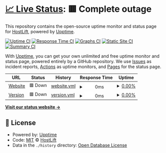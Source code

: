 # [📈 Live Status](https://status.hostlift.lol): <!--live status--> **🟥 Complete outage**

This repository contains the open-source uptime monitor and status page for [HostLift](https://hostlift.lol), powered by [Upptime](https://github.com/upptime/upptime).

[![Uptime CI](https://github.com/hostlift/statuspage/workflows/Uptime%20CI/badge.svg)](https://github.com/hostlift/statuspage/actions?query=workflow%3A%22Uptime+CI%22)
[![Response Time CI](https://github.com/hostlift/statuspage/workflows/Response%20Time%20CI/badge.svg)](https://github.com/hostlift/statuspage/actions?query=workflow%3A%22Response+Time+CI%22)
[![Graphs CI](https://github.com/hostlift/statuspage/workflows/Graphs%20CI/badge.svg)](https://github.com/hostlift/statuspage/actions?query=workflow%3A%22Graphs+CI%22)
[![Static Site CI](https://github.com/hostlift/statuspage/workflows/Static%20Site%20CI/badge.svg)](https://github.com/hostlift/statuspage/actions?query=workflow%3A%22Static+Site+CI%22)
[![Summary CI](https://github.com/hostlift/statuspage/workflows/Summary%20CI/badge.svg)](https://github.com/hostlift/statuspage/actions?query=workflow%3A%22Summary+CI%22)

With [Upptime](https://upptime.js.org), you can get your own unlimited and free uptime monitor and status page, powered entirely by a GitHub repository. We use [Issues](https://github.com/hostlift/statuspage/issues) as incident reports, [Actions](https://github.com/hostlift/statuspage/actions) as uptime monitors, and [Pages](https://status.hostlift.lol) for the status page.

<!--start: status pages-->
<!-- This summary is generated by Upptime (https://github.com/upptime/upptime) -->
<!-- Do not edit this manually, your changes will be overwritten -->
<!-- prettier-ignore -->
| URL | Status | History | Response Time | Uptime |
| --- | ------ | ------- | ------------- | ------ |
| <img alt="" src="https://icons.duckduckgo.com/ip3/hostlift.lol.ico" height="13"> [Website](https://hostlift.lol) | 🟥 Down | [website.yml](https://github.com/HostLift/statuspage/commits/HEAD/history/website.yml) | <details><summary><img alt="Response time graph" src="./graphs/website/response-time-week.png" height="20"> 0ms</summary><br><a href="https://status.hostlift.lol/history/website"><img alt="Response time 298" src="https://img.shields.io/endpoint?url=https%3A%2F%2Fraw.githubusercontent.com%2FHostLift%2Fstatuspage%2FHEAD%2Fapi%2Fwebsite%2Fresponse-time.json"></a><br><a href="https://status.hostlift.lol/history/website"><img alt="24-hour response time 0" src="https://img.shields.io/endpoint?url=https%3A%2F%2Fraw.githubusercontent.com%2FHostLift%2Fstatuspage%2FHEAD%2Fapi%2Fwebsite%2Fresponse-time-day.json"></a><br><a href="https://status.hostlift.lol/history/website"><img alt="7-day response time 0" src="https://img.shields.io/endpoint?url=https%3A%2F%2Fraw.githubusercontent.com%2FHostLift%2Fstatuspage%2FHEAD%2Fapi%2Fwebsite%2Fresponse-time-week.json"></a><br><a href="https://status.hostlift.lol/history/website"><img alt="30-day response time 0" src="https://img.shields.io/endpoint?url=https%3A%2F%2Fraw.githubusercontent.com%2FHostLift%2Fstatuspage%2FHEAD%2Fapi%2Fwebsite%2Fresponse-time-month.json"></a><br><a href="https://status.hostlift.lol/history/website"><img alt="1-year response time 245" src="https://img.shields.io/endpoint?url=https%3A%2F%2Fraw.githubusercontent.com%2FHostLift%2Fstatuspage%2FHEAD%2Fapi%2Fwebsite%2Fresponse-time-year.json"></a></details> | <details><summary><a href="https://status.hostlift.lol/history/website">0.00%</a></summary><a href="https://status.hostlift.lol/history/website"><img alt="All-time uptime 22.78%" src="https://img.shields.io/endpoint?url=https%3A%2F%2Fraw.githubusercontent.com%2FHostLift%2Fstatuspage%2FHEAD%2Fapi%2Fwebsite%2Fuptime.json"></a><br><a href="https://status.hostlift.lol/history/website"><img alt="24-hour uptime 0.00%" src="https://img.shields.io/endpoint?url=https%3A%2F%2Fraw.githubusercontent.com%2FHostLift%2Fstatuspage%2FHEAD%2Fapi%2Fwebsite%2Fuptime-day.json"></a><br><a href="https://status.hostlift.lol/history/website"><img alt="7-day uptime 0.00%" src="https://img.shields.io/endpoint?url=https%3A%2F%2Fraw.githubusercontent.com%2FHostLift%2Fstatuspage%2FHEAD%2Fapi%2Fwebsite%2Fuptime-week.json"></a><br><a href="https://status.hostlift.lol/history/website"><img alt="30-day uptime 1.38%" src="https://img.shields.io/endpoint?url=https%3A%2F%2Fraw.githubusercontent.com%2FHostLift%2Fstatuspage%2FHEAD%2Fapi%2Fwebsite%2Fuptime-month.json"></a><br><a href="https://status.hostlift.lol/history/website"><img alt="1-year uptime 11.16%" src="https://img.shields.io/endpoint?url=https%3A%2F%2Fraw.githubusercontent.com%2FHostLift%2Fstatuspage%2FHEAD%2Fapi%2Fwebsite%2Fuptime-year.json"></a></details>
| <img alt="" src="https://icons.duckduckgo.com/ip3/version.hostlift.lol.ico" height="13"> [Version](https://version.hostlift.lol) | 🟥 Down | [version.yml](https://github.com/HostLift/statuspage/commits/HEAD/history/version.yml) | <details><summary><img alt="Response time graph" src="./graphs/version/response-time-week.png" height="20"> 0ms</summary><br><a href="https://status.hostlift.lol/history/version"><img alt="Response time 207" src="https://img.shields.io/endpoint?url=https%3A%2F%2Fraw.githubusercontent.com%2FHostLift%2Fstatuspage%2FHEAD%2Fapi%2Fversion%2Fresponse-time.json"></a><br><a href="https://status.hostlift.lol/history/version"><img alt="24-hour response time 0" src="https://img.shields.io/endpoint?url=https%3A%2F%2Fraw.githubusercontent.com%2FHostLift%2Fstatuspage%2FHEAD%2Fapi%2Fversion%2Fresponse-time-day.json"></a><br><a href="https://status.hostlift.lol/history/version"><img alt="7-day response time 0" src="https://img.shields.io/endpoint?url=https%3A%2F%2Fraw.githubusercontent.com%2FHostLift%2Fstatuspage%2FHEAD%2Fapi%2Fversion%2Fresponse-time-week.json"></a><br><a href="https://status.hostlift.lol/history/version"><img alt="30-day response time 0" src="https://img.shields.io/endpoint?url=https%3A%2F%2Fraw.githubusercontent.com%2FHostLift%2Fstatuspage%2FHEAD%2Fapi%2Fversion%2Fresponse-time-month.json"></a><br><a href="https://status.hostlift.lol/history/version"><img alt="1-year response time 213" src="https://img.shields.io/endpoint?url=https%3A%2F%2Fraw.githubusercontent.com%2FHostLift%2Fstatuspage%2FHEAD%2Fapi%2Fversion%2Fresponse-time-year.json"></a></details> | <details><summary><a href="https://status.hostlift.lol/history/version">0.00%</a></summary><a href="https://status.hostlift.lol/history/version"><img alt="All-time uptime 76.42%" src="https://img.shields.io/endpoint?url=https%3A%2F%2Fraw.githubusercontent.com%2FHostLift%2Fstatuspage%2FHEAD%2Fapi%2Fversion%2Fuptime.json"></a><br><a href="https://status.hostlift.lol/history/version"><img alt="24-hour uptime 0.00%" src="https://img.shields.io/endpoint?url=https%3A%2F%2Fraw.githubusercontent.com%2FHostLift%2Fstatuspage%2FHEAD%2Fapi%2Fversion%2Fuptime-day.json"></a><br><a href="https://status.hostlift.lol/history/version"><img alt="7-day uptime 0.00%" src="https://img.shields.io/endpoint?url=https%3A%2F%2Fraw.githubusercontent.com%2FHostLift%2Fstatuspage%2FHEAD%2Fapi%2Fversion%2Fuptime-week.json"></a><br><a href="https://status.hostlift.lol/history/version"><img alt="30-day uptime 1.38%" src="https://img.shields.io/endpoint?url=https%3A%2F%2Fraw.githubusercontent.com%2FHostLift%2Fstatuspage%2FHEAD%2Fapi%2Fversion%2Fuptime-month.json"></a><br><a href="https://status.hostlift.lol/history/version"><img alt="1-year uptime 65.89%" src="https://img.shields.io/endpoint?url=https%3A%2F%2Fraw.githubusercontent.com%2FHostLift%2Fstatuspage%2FHEAD%2Fapi%2Fversion%2Fuptime-year.json"></a></details>

<!--end: status pages-->

[**Visit our status website →**](https://status.hostlift.lol)

## 📄 License

- Powered by: [Upptime](https://github.com/upptime/upptime)
- Code: [MIT](./LICENSE) © [HostLift](https://hostlift.lol)
- Data in the `./history` directory: [Open Database License](https://opendatacommons.org/licenses/odbl/1-0/)
